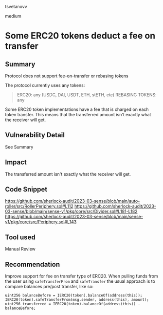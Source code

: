 tsvetanovv

medium

# Some ERC20 tokens deduct a fee on transfer

## Summary
Protocol does not support fee-on-transfer or rebasing tokens

The protocol currently uses any tokens:

> 	ERC20: any (USDC, DAI, USDT, ETH, stETH, etc)
>     REBASING TOKENS: any

Some ERC20 token implementations have a fee that is charged on each token transfer. This means that the transferred amount isn't exactly what the receiver will get.

## Vulnerability Detail
See Summary

## Impact
The transferred amount isn't exactly what the receiver will get.

## Code Snippet
https://github.com/sherlock-audit/2023-03-sense/blob/main/auto-roller/src/RollerPeriphery.sol#L112
https://github.com/sherlock-audit/2023-03-sense/blob/main/sense-v1/pkg/core/src/Divider.sol#L181-L182
https://github.com/sherlock-audit/2023-03-sense/blob/main/sense-v1/pkg/core/src/Periphery.sol#L143

## Tool used

Manual Review

## Recommendation
Improve support for fee on transfer type of ERC20. When pulling funds from the user using `safeTransferFrom` and `safeTransfer` the usual approach is to compare balances pre/post transfer, like so:

```solidity
uint256 balanceBefore = IERC20(token).balanceOf(address(this));
IERC20(token).safeTransferFrom(msg.sender, address(this), amount);
uint256 transferred = IERC20(token).balanceOf(address(this)) - balanceBefore;
```